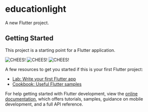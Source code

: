 # educationlight

A new Flutter project.

## Getting Started

This project is a starting point for a Flutter application.

![CHEES!](https://drive.google.com/uc?export=view&id=1HwwgB9RsVbVmVLGTDYJjqR4VH_8gmZ1x)
![CHEES!](https://drive.google.com/uc?export=view&id=1I-TFm6SGGkRyCqLpc4iAUDSIUhy2tNK7)
![CHEES!](https://drive.google.com/uc?export=view&id=1HzjqKJ6633pJwufw7XNRP5LPp59hLXme)

A few resources to get you started if this is your first Flutter project:

- [Lab: Write your first Flutter app](https://docs.flutter.dev/get-started/codelab)
- [Cookbook: Useful Flutter samples](https://docs.flutter.dev/cookbook)

For help getting started with Flutter development, view the
[online documentation](https://docs.flutter.dev/), which offers tutorials,
samples, guidance on mobile development, and a full API reference.
